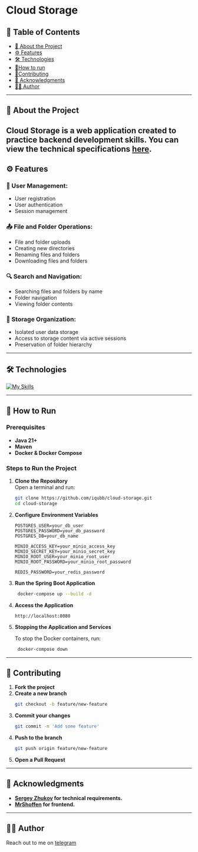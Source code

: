 # Cloud Storage
## 📑 Table of Contents

- [📝 About the Project](#-about-the-project)
- [⚙️ Features](#-features)
- [🛠️ Technologies](#-technologies)
- [🏃How to run](#-how-to-run)
- [🤝Contributing](#-contributing)
- [🙏 Acknowledgments](#-acknowledgments)
- [👨‍💻 Author](#-author)
---
## 📝 About the Project

Cloud Storage is a web application created to practice
backend development skills. You can view the technical specifications [here](https://zhukovsd.github.io/java-backend-learning-course/projects/cloud-file-storage/).
---
## ⚙️ Features

### 👤 User Management:
- User registration
- User authentication
- Session management

### 📤 File and Folder Operations:
- File and folder uploads
- Creating new directories
- Renaming files and folders
- Downloading files and folders

### 🔍 Search and Navigation:
- Searching files and folders by name
- Folder navigation
- Viewing folder contents

### 💾 Storage Organization:
- Isolated user data storage
- Access to storage content via active sessions
- Preservation of folder hierarchy

---

## 🛠️ Technologies

[![My Skills](https://skillicons.dev/icons?i=java,spring,postgres,redis,maven,react,docker,git,js,&perline=10)](https://skillicons.dev)

---

## 🏃 How to Run

### Prerequisites
- **Java 21+**
- **Maven**
- **Docker & Docker Compose**

### Steps to Run the Project

1. **Clone the Repository**  
   Open a terminal and run:
   ```bash
   git clone https://github.com/iqubb/cloud-storage.git
   cd cloud-storage
   ```
   
2. **Configure Environment Variables**
    ```
    POSTGRES_USER=your_db_user
    POSTGRES_PASSWORD=your_db_password
    POSTGRES_DB=your_db_name
    
    MINIO_ACCESS_KEY=your_minio_access_key
    MINIO_SECRET_KEY=your_minio_secret_key
    MINIO_ROOT_USER=your_minio_root_user
    MINIO_ROOT_PASSWORD=your_minio_root_password
    
    REDIS_PASSWORD=your_redis_password
    ```
   
3. **Run the Spring Boot Application**
   ```bash
    docker-compose up --build -d
   ```
   
4. **Access the Application**

       http://localhost:8080

5. **Stopping the Application and Services**

    To stop the Docker containers, run:
   ```bash
    docker-compose down
   ```
---
## 🤝 Contributing

1. **Fork the project**
2. **Create a new branch**
   ```bash
   git checkout -b feature/new-feature
   ```
3. **Commit your changes**
   ```bash
   git commit -m 'Add some feature'
   ```
4. **Push to the branch**
   ```bash
   git push origin feature/new-feature
   ```
5. **Open a Pull Request**

---
## 🙏 Acknowledgments

- **[Sergey Zhukov](https://t.me/zhukovsd)
  for technical requirements.**
- **[MrShoffen](https://t.me/MrShoffen)
    for frontend.**

---
## 👨‍💻 Author
Reach out to me on [telegram](https://t.me/qubby)